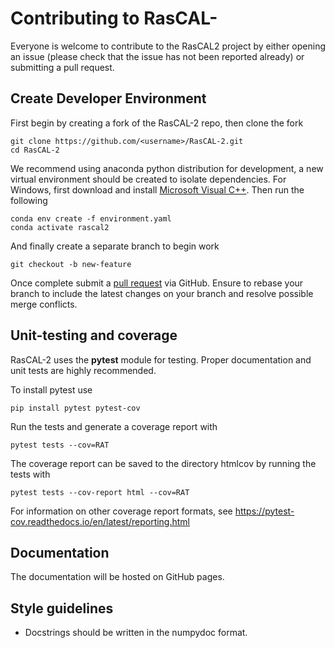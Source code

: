 Contributing to RasCAL-
==========================
Everyone is welcome to contribute to the RasCAL2 project by either opening an issue (please check that the 
issue has not been reported already) or submitting a pull request.

Create Developer Environment
----------------------------
First begin by creating a fork of the RasCAL-2 repo, then clone the fork

    git clone https://github.com/<username>/RasCAL-2.git
    cd RasCAL-2

We recommend using anaconda python distribution  for development, a new virtual environment should be 
created to isolate dependencies. For Windows, first download and install [Microsoft Visual C++](https://aka.ms/vs/16/release/vc_redist.x64.exe). Then run the following

    conda env create -f environment.yaml
    conda activate rascal2

And finally create a separate branch to begin work

    git checkout -b new-feature

Once complete submit a [pull request](https://docs.github.com/en/pull-requests/collaborating-with-pull-requests/proposing-changes-to-your-work-with-pull-requests/creating-a-pull-request-from-a-fork) via GitHub. 
Ensure to rebase your branch to include the latest changes on your branch and resolve possible merge conflicts.

Unit-testing and coverage
-------------------------
RasCAL-2 uses the **pytest** module for testing. Proper documentation and unit tests are highly recommended.

To install pytest use

    pip install pytest pytest-cov

Run the tests and generate a coverage report with

    pytest tests --cov=RAT

The coverage report can be saved to the directory htmlcov by running the tests with

    pytest tests --cov-report html --cov=RAT

For information on other coverage report formats, see https://pytest-cov.readthedocs.io/en/latest/reporting.html

Documentation
-------------
The documentation will be hosted on GitHub pages.

Style guidelines
----------------
* Docstrings should be written in the numpydoc format.
